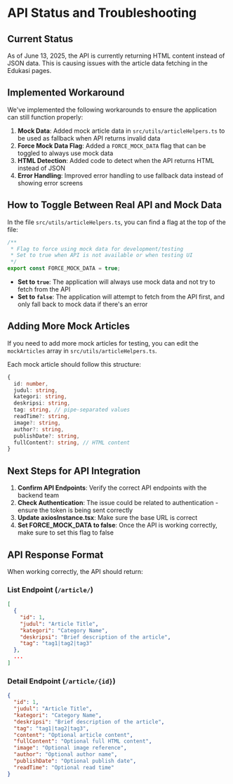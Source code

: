 # API Status and Troubleshooting

## Current Status

As of June 13, 2025, the API is currently returning HTML content instead of JSON data. This is causing issues with the article data fetching in the Edukasi pages.

## Implemented Workaround

We've implemented the following workarounds to ensure the application can still function properly:

1. **Mock Data**: Added mock article data in `src/utils/articleHelpers.ts` to be used as fallback when API returns invalid data
2. **Force Mock Data Flag**: Added a `FORCE_MOCK_DATA` flag that can be toggled to always use mock data
3. **HTML Detection**: Added code to detect when the API returns HTML instead of JSON
4. **Error Handling**: Improved error handling to use fallback data instead of showing error screens

## How to Toggle Between Real API and Mock Data

In the file `src/utils/articleHelpers.ts`, you can find a flag at the top of the file:

```typescript
/**
 * Flag to force using mock data for development/testing
 * Set to true when API is not available or when testing UI
 */
export const FORCE_MOCK_DATA = true;
```

- **Set to `true`**: The application will always use mock data and not try to fetch from the API
- **Set to `false`**: The application will attempt to fetch from the API first, and only fall back to mock data if there's an error

## Adding More Mock Articles

If you need to add more mock articles for testing, you can edit the `mockArticles` array in `src/utils/articleHelpers.ts`.

Each mock article should follow this structure:

```typescript
{
  id: number,
  judul: string,
  kategori: string,
  deskripsi: string,
  tag: string, // pipe-separated values
  readTime?: string,
  image?: string,
  author?: string,
  publishDate?: string,
  fullContent?: string, // HTML content
}
```

## Next Steps for API Integration

1. **Confirm API Endpoints**: Verify the correct API endpoints with the backend team
2. **Check Authentication**: The issue could be related to authentication - ensure the token is being sent correctly
3. **Update axiosInstance.tsx**: Make sure the base URL is correct
4. **Set FORCE_MOCK_DATA to false**: Once the API is working correctly, make sure to set this flag to false

## API Response Format

When working correctly, the API should return:

### List Endpoint (`/article/`)

```json
[
  {
    "id": 1,
    "judul": "Article Title",
    "kategori": "Category Name",
    "deskripsi": "Brief description of the article",
    "tag": "tag1|tag2|tag3"
  },
  ...
]
```

### Detail Endpoint (`/article/{id}`)

```json
{
  "id": 1,
  "judul": "Article Title",
  "kategori": "Category Name",
  "deskripsi": "Brief description of the article",
  "tag": "tag1|tag2|tag3",
  "content": "Optional article content",
  "fullContent": "Optional full HTML content",
  "image": "Optional image reference",
  "author": "Optional author name",
  "publishDate": "Optional publish date",
  "readTime": "Optional read time"
}
```
